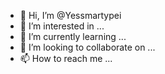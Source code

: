 - 👋 Hi, I’m @Yessmartypei
- 👀 I’m interested in ...
- 🌱 I’m currently learning ...
- 💞️ I’m looking to collaborate on ...
- 📫 How to reach me ...

<!---
Yessmartypei/Yessmartypei is a ✨ special ✨ repository because its `README.md` (this file) appears on your GitHub profile.
You can click the Preview link to take a look at your changes.
--->

